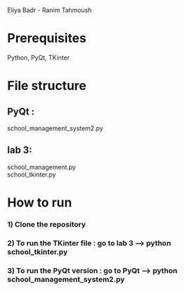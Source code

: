 Eliya Badr - Ranim Tahmoush <br>

# Prerequisites
Python, PyQt, TKinter

# File structure

## PyQt : 
school_management_system2.py

## lab 3:
school_management.py <br>
school_tkinter.py <br>

# How to run

### 1) Clone the repository
### 2) To run the TKinter file : go to lab 3 --> python school_tkinter.py
### 3) To run the PyQt version :  go to PyQt --> python school_management_system2.py
